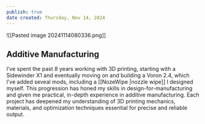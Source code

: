 ```yaml
---
publish: true
date created: Thursday, Nov 14, 2024
---
```

![[Pasted image 20241114080336.png]]
## Additive Manufacturing

I’ve spent the past 8 years working with 3D printing, starting with a Sidewinder X1 and eventually moving on and building a Voron 2.4, which I’ve added seveal mods, including a [[NozeWipe |nozzle wipe]] I designed myself. This progression has honed my skills in design-for-manufacturing and given me practical, in-depth experience in additive manufacturing. Each project has deepened my understanding of 3D printing mechanics, materials, and optimization techniques essential for precise and reliable output.